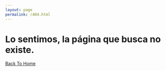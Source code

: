 ```yaml
---
layout: page
permalink: /404.html
---
```


# Lo sentimos, la página que busca no existe.

[Back To Home]({{site.url}}{{site.baseurl}})
